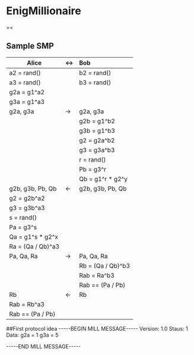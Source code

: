 # EnigMillionaire
==
## Sample SMP
|Alice              |<->  |Bob                |
|-------------------|:----|:------------------|
|a2  = rand()       |     |b2  = rand()       |
|a3  = rand()       |     |b3  = rand()       |
|g2a = g1^a2        |     |                   |
|g3a = g1^a3        |     |                   |
|g2a, g3a           | ->  |g2a, g3a           |
|                   |     |g2b = g1^b2        |
|				            |     |g3b = g1^b3        |
|			      	      |     |g2  = g2a^b2       |
|			      	      |     |g3  = g3a^b3       |
|			      	      |     |r   = rand()       |
|			      	      |     |Pb  = g3^r         |
|			              |     |Qb  = g1^r * g2^y  |
|g2b, g3b, Pb, Qb   | <-  |g2b, g3b, Pb, Qb   |
|g2  = g2b^a2       |     |                   |
|g3  = g3b^a3       |     |                   |
|s   = rand()       |     |                   |
|Pa  = g3^s         |     |                   |
|Qa  = g1^s * g2^x  |     |                   |
|Ra  = (Qa / Qb)^a3 |     |                   |
|Pa, Qa, Ra         | ->  |Pa, Qa, Ra         |
|                   |     |Rb  = (Qa / Qb)^b3 |
|                   |     |Rab = Ra^b3        |
|                   |     |Rab == (Pa / Pb)   |
|Rb                 | <-  |Rb                 |
|Rab = Rb^a3        |     |                   |
|Rab == (Pa / Pb)   |     |                   |

##First protocol idea
-----BEGIN MILL MESSAGE-----
Version: 1.0
Staus: 1
Data:
g2a = 1
g3a = 5

-----END MILL MESSAGE-----
